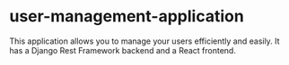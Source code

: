 # user-management-application
This application allows you to manage your users efficiently and easily. It has a Django Rest Framework backend and a React frontend.
